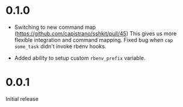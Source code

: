 # 0.1.0

* Switching to new command map (https://github.com/capistrano/sshkit/pull/45)
  This gives us more flexible integration and command mapping.
  Fixed bug when `cap some_task` didn't invoke rbenv hooks.

* Added ability to setup custom `rbenv_prefix` variable.

# 0.0.1

Initial release
